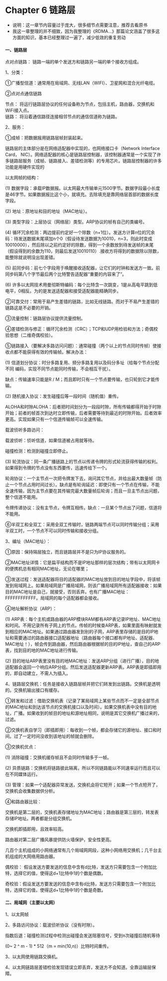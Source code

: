 # Chapter 6 链路层
- 说明：这一章节内容量过于庞大，很多细节点需要注意，推荐去看原书
- 我这一章整理的并不细致，因为我整理的《RDMA...》那篇论文涵盖了很多这方面的知识，基本已经整理过一遍了，减少低效的重复劳动
#### 一、链路层

点对点链路： 链路一端的单个发送方和链路另一端的单个接收方组成。

1、分类：

①广播型信道：通常用在局域网、无线LAN（WIFI）、卫星网和混合光纤电缆。

②点对点通信链路

节点： 将运行链路层协议的任何设备称为节点，包括主机，路由器，交换机和WiFi接入点。  
链路： 将沿着通信路径连接相邻节点的通信信道称为链路。

2、服务：

①成帧：把数据报用链路层帧封装起来。

链路层的主体部分是在网络适配器中实现的，也网络接口卡（Network Interface Card， NIC）。网络适配器的核心是链路层控制器，该控制器通常是一个实现了许多链路层服务（成帧、链路接入、差错检测等）的专用芯片。链路层控制器的许多功能是用硬件实现的

以太网帧的结构：

(1) 数据字段：承载IP数据报。以太网最大传输单元1500字节。数据字段最小长度是46字节。如果数据报比这个小，就填充。去除填充是靠网络层首部的数据长度字段。

(2) 地址：原地址和目的地址（MAC地址）。

(3) 类型字段：上层协议（网络层）类型。ARP协议的帧有自己的类编号。

(4) 循环冗余检测：两边提前约定好一个除数（n+1位）。发送方计算n位的冗余码：待发送数据末尾填加n个0（假设待发送数据为10010，n=3，则此时变成10010000），然后除以之前约定好的除数，得到一个余数放到待发送帧的末尾（假设得到的余数为110，则最后发送10010110）.接收方将得到的数据除以除数，能整除就说明没出现差错。

(5) 前同步码：前七个字段用于唤醒接收适配器，让它们的时钟和发送方一致。前同步码第八个字节最后两个比特警告适配器“重要的内容来了”。

(6) 许多以太网技术用曼彻斯特编码：每个比特含一次跳变，1是从高电平跳到低电平，0相反。为的是发送适配器和接受适配器能精确同步。

②可靠交付：常用于易产生差错的链路，比如无线链路。而对于不易产生差错的链路这是不必要的开销。

③流量控制：链路层协议提供流量控制。

④差错检测与修正：循环冗余检测（CRC）；TCP和UDP用检验和方法；奇偶校验思想（二维奇偶校验）。

⑤链路接入（要解决多路访问问题）：通常碰撞（两个以上的节点同时传帧）使接收点都不能获得有效的传输帧。解决办法：

(1) 信道划分协议：时分多路复用、频分多路复用以及码分多址（给每个节点分配不同 编码，实现不同节点能同时传输，不会相互干扰）。

缺点：传输速率只能是R / M；而且即时只有一个节点要传输，也只轮到它才能传输。

(2) 随机接入协议：发生碰撞后等一段时间（随机值）重传。

ALOHA和时隙ALOHA：后者把时间划分为一段段时隙，所有传输都得开始于时隙开始；前者的帧首次到达时立即传输，后者需要等待到最近的时隙开始。后者效率更高。实现如果只有一个信道传输帧可以全速传输。

载波侦听多路访问：

载波侦听：侦听信道，如果信道被占用就等待。

碰撞检测：检测到碰撞立即停止。

(3) 轮流协议：同一条广播链路上的节点以传递令牌的形式轮流获得传输的权利。如果得到令牌的节点没有东西要传，迅速传给下一个。

轮询协议：一个主节点一次把令牌发下去，询问其它节点，并给出最大数量帧（防止一个节点占用时间过长）。缺点是有轮询延迟：即使只有一个节点在传输，不能全速传输，因为主节点要在其传输完最大数量帧后轮询；而且一旦主节点出问题，整个信道不能用。

令牌传递协议：没有主节点，令牌互相传。缺点：一旦某个节点出了问题，信道将不能用。

⑥半双工和全双工：采用全双工传输时，链路两端节点可以同时传输分组；采用半双工时，一个节点不可以同时传输和接收分组。

3、编址（MAC地址）：

①原因：保持隔层独立，而且链路层并不是只为IP协议服务的。

②MAC地址详情：它是扁平结构而不是IP地址那样的层次结构；带有以太网网卡的便携机总有相同MAC地址，无论在哪里；

③发送过程：发送适配器将目的适配器的MAC地址放到目的地址字段中，将该帧发到局域网上。如果局域网是广播局域网，则该广播局域网所有适配器接收：如果目的MAC地址是自己，就接受，否则丢弃。也有广播MAC地址：FFFFFFFFFFFF。局域网的每个适配器都会接收。

④地址解析协议（ARP）：

(1) ARP表：每个主机或路由器的ARP模块RAM都有ARP表记录IP地址、MAC地址和时间。不用记录所有子网上的节点。传帧的时候查ARP表，如果里面有映射就发到相应的MAC地址。如果通过路由器发到别的子网，ARP表里存储的是目的IP地址和需要通过的路由器接口适配器地址（路由器每个接口都有IP地址、适配器、MAC地址！），帧会传到路由器，然后路由器根据帧的目的IP地址，查自己的ARP表，找到目的地的MAC地址进行传输。

(2) 目的地址ARP表里没有目的地MAC地址：发送ARP分组（进行广播），目的地适配器会返回一个响应ARP分组。然后发送适配器更新ARP表。ARP表是即插即用的，即自动建立，不需人为插入。

4、链路层交换机：任务是接收入链路层帧并把它们转发到出链路。交换机是透明的。交换机输出接口有缓存。

①转发和过滤：借助交换机表（记录了某局域网上某些节点而不一定是全部节点的MAC地址和到达该节点的交换机接口以及时间）。如果交换机表中没有目的地址，广播。如果收到的帧目的地址和源地址相同，说明是其它交换机广播过来的，过滤。

②交换机表自学习（即插即用）：每收到一个帧，都会存储它的源地址、接口和时间。过了一定时间没收到该地址的帧就会删除。

③交换机优点：

(1) 消除碰撞：交换机缓存帧且不会同时传输多于一帧。

(2) 异质链路：交换机将链路彼此隔离，所以不同链路能以不同速率运行而且可以在不同媒体运行。

(3) 管理：如果一个适配器异常发送，交换机会将它短开；如果一个节点短开了，交换机会收集数据供分析。

④和路由器比较：

交换机是第二层的，交换机表存储地址为MAC地址；路由器是第三层的，转发表存储IP地址。两者都是分组交换机。

交换机即插即用，且效率较高。

路由器对第二层广播风暴提供防火墙保护，安全性更高。

几百个主机组成的小网络通常有几个局域网网段，这种小网络用交换机；几千台主机组成的大网络用路由器。

偶校验： 假设发送方要发送的信息中含有d比特，发送方只需要包含一个附加比特，选择它的值，使得这d+1比特中1的个数是偶数。

奇校验：假设发送方要发送的信息中含有d比特，发送方只需要包含一个附加比特，选择它的值，使得这d+1比特中1的个数是奇数。

#### 二、局域网（主要以太网）

1、以太网帧

2、多路访问协议：载波侦听协议（没有时隙）。

指数后退：碰撞检测过程中检测出碰撞会发送阻塞信号，受到n次碰撞后随机等待

(0~ 2 ^ m - 1) * 512（m = min(10,n)）比特时间重传。

3、以太网使用链路交换机。

4、以太网链路层差错检验发现错误立即丢弃，发送方不会知道。全靠运输层保障。